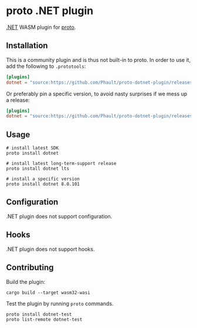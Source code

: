 # proto .NET plugin

[.NET](https://dotnet.microsoft.com/) WASM plugin for [proto](https://github.com/moonrepo/proto).

## Installation

This is a community plugin and is thus not built-in to proto. In order to use it, add the following to `.prototools`:

```toml
[plugins]
dotnet = "source:https://github.com/Phault/proto-dotnet-plugin/releases/latest/download/dotnet_plugin.wasm"
```

Or preferably pin a specific version, to avoid nasty surprises if we mess up a release:

```toml
[plugins]
dotnet = "source:https://github.com/Phault/proto-dotnet-plugin/releases/download/vX.Y.Z/dotnet_plugin.wasm"
```

## Usage

```shell
# install latest SDK
proto install dotnet

# install latest long-term-support release
proto install dotnet lts

# install a specific version
proto install dotnet 8.0.101
```

## Configuration

.NET plugin does not support configuration.

## Hooks

.NET plugin does not support hooks.

## Contributing

Build the plugin:

```shell
cargo build --target wasm32-wasi
```

Test the plugin by running `proto` commands.

```shell
proto install dotnet-test
proto list-remote dotnet-test
```
